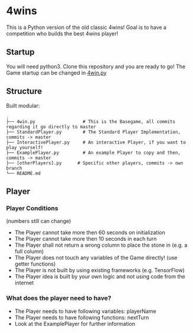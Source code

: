 # 4wins

This is a Python version of the old classic 4wins!
Goal is to have a competition who builds the best 4wins player!

## Startup
You will need python3. Clone this repository and you are ready to go! The Game startup can be changed in [4win.py](4win.py)

## Structure
Built modular:

    .
    ├── 4win.py                  # This is the Basegame, all commits regarding it go directly to master
    ├── StandardPlayer.py        # The Standard Player Implementation, commits -> master
    ├── InteractivePlayer.py     # An interactive Player, if you want to play yourself!
    ├── ExamplePlayer.py         # An example Player to copy and then, commits -> master
    ├── [otherPlayers].py      # Specific other players, commits -> own branch
    └── README.md

## Player

### Player Conditions
(numbers still can change)
- The Player cannot take more then 60 seconds on initialization
- The Player cannot take more then 10 seconds in each turn
- The Player shall not return a wrong column to place the stone in (e.g. a full column)
- The Player does not touch any variables of the Game directly! (use getter functions)
- The Player is not built by using existing frameworks (e.g. TensorFlow)
- The Player idea is built by your own logic and not using code from the internet

### What does the player need to have?
- The Player needs to have following variables: playerName
- The Player needs to have following functions: nextTurn
- Look at the ExamplePlayer for further information